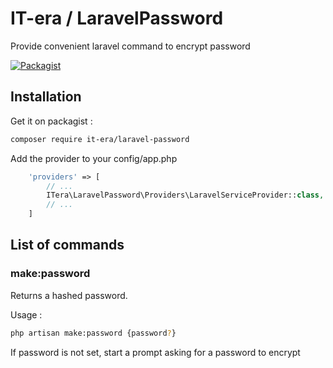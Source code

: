 # IT-era / LaravelPassword

Provide convenient laravel command to encrypt password

[![Packagist](https://badgen.net/packagist/v/it-era/laravel-password)](https://packagist.org/packages/it-era/laravel-password)

## Installation

Get it on packagist :

```sh
composer require it-era/laravel-password
```

Add the provider to your config/app.php

```php
    'providers' => [
        // ...
        ITera\LaravelPassword\Providers\LaravelServiceProvider::class,
        // ...
    ]
```

## List of commands

### make:password

Returns a hashed password.

Usage :

```sh
php artisan make:password {password?}
```

If password is not set, start a prompt asking for a password to encrypt
